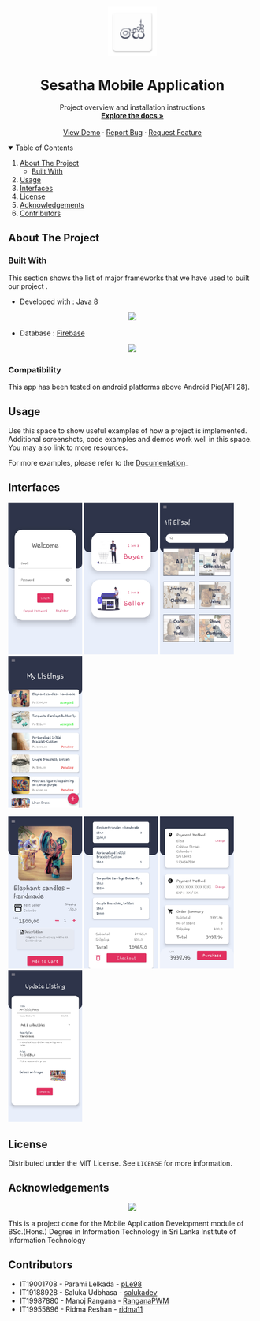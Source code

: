 <!--
*** Thanks for checking out the Best-README-Template. If you have a suggestion
*** that would make this better, please fork the repo and create a pull request
*** or simply open an issue with the tag "enhancement".
*** Thanks again! Now go create something AMAZING! :D
-->



<!-- PROJECT SHIELDS -->
<!--
*** I'm using markdown "reference style" links for readability.
*** Reference links are enclosed in brackets [ ] instead of parentheses ( ).
*** See the bottom of this document for the declaration of the reference variables
*** for contributors-url, forks-url, etc. This is an optional, concise syntax you may use.
*** https://www.markdownguide.org/basic-syntax/#reference-style-links
-->

<!-- PROJECT LOGO -->
<br />
<p align="center">
    <img src="app/src/main/res/mipmap-hdpi/ic_launcher.png" alt="Logo" width="100" height="auto">

  <h1 align="center">Sesatha Mobile Application </h1>

  <p align="center">
    Project overview and installation instructions
    <br />
    <a href="https://github.com/othneildrew/Best-README-Template"><strong>Explore the docs »</strong></a>
    <br />
    <br />
    <a href="https://www.linkedin.com/posts/paramilelkada_activity-6797224135505272832-Iluf">View Demo</a>
    ·
    <a href="https://github.com/othneildrew/Best-README-Template/issues">Report Bug</a>
    ·
    <a href="https://github.com/othneildrew/Best-README-Template/issues">Request Feature</a>
  </p>
</p>



<!-- TABLE OF CONTENTS -->
<details open="open">
  <summary>Table of Contents</summary>
  <ol>
    <li>
      <a href="#about-the-project">About The Project</a>
      <ul>
        <li><a href="#built-with">Built With</a></li>
      </ul>
    </li>
    <li><a href="#usage">Usage</a></li>
    <li><a href="#interfaces">Interfaces</a></li>
    <li><a href="#license">License</a></li>
    <li><a href="#acknowledgements">Acknowledgements</a></li>
    <li><a href="#contributors">Contributors</a></li>
  </ol>
</details>



<!-- ABOUT THE PROJECT -->
## About The Project

<!--[![Product Name Screen Shot][product-screenshot]](https://example.com)-->



### Built With

This section shows the list of major frameworks that we have used to  built our project . 
* Developed with : [Java 8](https://www.java.com/)




<p align="center"><a href="https://vuejs.org/" target="_blank"><img src="https://freepngimg.com/thumb/java/85390-java-language-text-programming-logo-programmer.png" width="300"></a></p>


* Database : [Firebase](https://firebase.google.com/)

<p align="center"><a href="https://www.mysql.com/" target="_blank"><img src="https://brandslogos.com/wp-content/uploads/thumbs/firebase-logo-vector.svg" width="150"></a></p>



### Compatibility


This app has been tested on android platforms above Android Pie(API 28).

## Usage

Use this space to show useful examples of how a project is implemented. Additional screenshots, code examples and demos work well in this space. You may also link to more resources.

For more examples, please refer to the [Documentation](https://example.com)_



## Interfaces
<img src="app\src\main\res\interfacess\Screenshot_20210524-163312_SESATHA.jpg" alt="Logo" width="150" height="auto">    <img src="app\src\main\res\interfacess\Screenshot_20210524-155014_SESATHA.jpg" alt="Logo" width="150" height="auto">&nbsp;<img src="app\src\main\res\interfacess\Screenshot_20210524-155200_SESATHA.jpg" alt="Logo" width="150" height="auto">  <img src="app\src\main\res\interfacess\Screenshot_20210524-155415_SESATHA.jpg" alt="Logo" width="150" height="auto"> 



<img src="app\src\main\res\interfacess\Screenshot_20210524-155311_SESATHA.jpg" alt="Logo" width="150" height="auto">    <img src="app\src\main\res\interfacess\Screenshot_20210524-155348_SESATHA.jpg" alt="Logo" width="150" height="auto">  <img src="app\src\main\res\interfacess\Screenshot_20210524-161039_SESATHA.jpg" alt="Logo" width="150" height="auto">    <img src="app\src\main\res\interfacess\Screenshot_20210524-155502_SESATHA.jpg" alt="Logo" width="150" height="auto">


## License

Distributed under the MIT License. See `LICENSE` for more information.



<!-- CONTACT 
## Contact

Your Name - [@your_twitter](https://twitter.com/your_username) - email@example.com

Project Link: [https://github.com/salukadev/Pharmac-OMS.git](https://github.com/salukadev/Pharmac-OMS.git)
-->

<!-- ACKNOWLEDGEMENTS  -->
## Acknowledgements

<p align="center" ><a href="https://www.sliit.lk/" target="_blank"><img src="readmeImages/SLIIT_Logo_Crest.png" width="100"></a></p>

This is a project done for the Mobile Application Development module of BSc.(Hons.) Degree in Information Technology in Sri Lanka Institute of Information Technology


## Contributors
* IT19001708 - Parami Lelkada - [pLe98](https://github.com/pLe98)
* IT19188928 - Saluka Udbhasa - [salukadev](https://github.com/salukadev)
* IT19987880 - Manoj Rangana - [RanganaPWM](https://github.com/RanganaPWM)
* IT19955896 - Ridma Reshan - [ridma11](https://github.com/ridma11)






<!-- MARKDOWN LINKS & IMAGES -->
<!-- https://www.markdownguide.org/basic-syntax/#reference-style-links -->
[contributors-shield]: https://img.shields.io/github/contributors/othneildrew/Best-README-Template.svg?style=for-the-badge
[contributors-url]: https://github.com/othneildrew/Best-README-Template/graphs/contributors
[forks-shield]: https://img.shields.io/github/forks/othneildrew/Best-README-Template.svg?style=for-the-badge
[forks-url]: https://github.com/othneildrew/Best-README-Template/network/members
[stars-shield]: https://img.shields.io/github/stars/othneildrew/Best-README-Template.svg?style=for-the-badge
[stars-url]: https://github.com/othneildrew/Best-README-Template/stargazers
[issues-shield]: https://img.shields.io/github/issues/othneildrew/Best-README-Template.svg?style=for-the-badge
[issues-url]: https://github.com/othneildrew/Best-README-Template/issues
[license-shield]: https://img.shields.io/github/license/othneildrew/Best-README-Template.svg?style=for-the-badge
[license-url]: https://github.com/othneildrew/Best-README-Template/blob/master/LICENSE.txt
[linkedin-shield]: https://img.shields.io/badge/-LinkedIn-black.svg?style=for-the-badge&logo=linkedin&colorB=555
[linkedin-url]: https://linkedin.com/in/othneildrew
[product-screenshot]: images/screenshot.png
